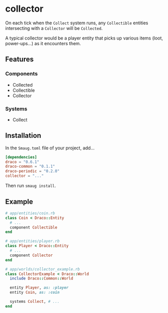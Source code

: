# collector

On each tick when the `Collect` system runs, any `Collectible` entities intersecting with a `Collector` will be `Collected`.

A typical collector would be a player entity that picks up various items (loot, power-ups...) as it encounters them.

## Features

### Components

* Collected
* Collectible
* Collector

### Systems

* Collect

## Installation

In the `Smaug.toml` file of your project, add...

```toml
[dependencies]
draco = "0.6.1"
draco-common = "0.1.1"
draco-periodic = "0.2.0"
collector = "..."
```

Then run `smaug install`.


## Example

```ruby
# app/entities/coin.rb
class Coin < Draco::Entity
  # ...
  component Collectible
end

# app/entities/player.rb
class Player < Draco::Entity
  # ...
  component Collector
end

# app/worlds/collector_example.rb
class CollectorExample < Draco::World
  include Draco::Common::World

  entity Player, as: :player
  entity Coin, as: :coin

  systems Collect, # ...
end
```
